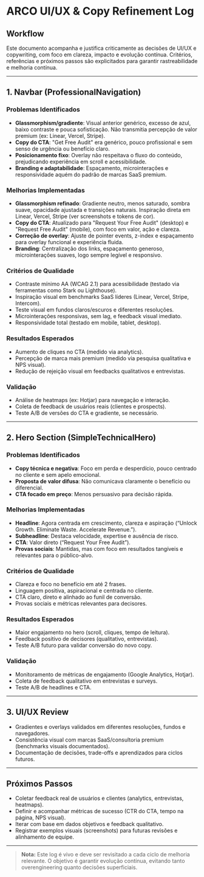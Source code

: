# ARCO UI/UX & Copy Refinement Log

## Workflow

Este documento acompanha e justifica criticamente as decisões de UI/UX e copywriting, com foco em clareza, impacto e evolução contínua. Critérios, referências e próximos passos são explicitados para garantir rastreabilidade e melhoria contínua.

---

## 1. Navbar (ProfessionalNavigation)

### Problemas Identificados

- **Glassmorphism/gradiente**: Visual anterior genérico, excesso de azul, baixo contraste e pouca sofisticação. Não transmitia percepção de valor premium (ex: Linear, Vercel, Stripe).
- **Copy do CTA**: "Get Free Audit" era genérico, pouco profissional e sem senso de urgência ou benefício claro.
- **Posicionamento fixo**: Overlay não respeitava o fluxo do conteúdo, prejudicando experiência em scroll e acessibilidade.
- **Branding e adaptabilidade**: Espaçamento, microinterações e responsividade aquém do padrão de marcas SaaS premium.

### Melhorias Implementadas

- **Glassmorphism refinado**: Gradiente neutro, menos saturado, sombra suave, opacidade ajustada e transições naturais. Inspiração direta em Linear, Vercel, Stripe (ver screenshots e tokens de cor).
- **Copy do CTA**: Atualizado para "Request Your Free Audit" (desktop) e "Request Free Audit" (mobile), com foco em valor, ação e clareza.
- **Correção de overlay**: Ajuste de pointer events, z-index e espaçamento para overlay funcional e experiência fluida.
- **Branding**: Centralização dos links, espaçamento generoso, microinterações suaves, logo sempre legível e responsivo.

### Critérios de Qualidade

- Contraste mínimo AA (WCAG 2.1) para acessibilidade (testado via ferramentas como Stark ou Lighthouse).
- Inspiração visual em benchmarks SaaS líderes (Linear, Vercel, Stripe, Intercom).
- Teste visual em fundos claros/escuros e diferentes resoluções.
- Microinterações responsivas, sem lag, e feedback visual imediato.
- Responsividade total (testado em mobile, tablet, desktop).

### Resultados Esperados

- Aumento de cliques no CTA (medido via analytics).
- Percepção de marca mais premium (medido via pesquisa qualitativa e NPS visual).
- Redução de rejeição visual em feedbacks qualitativos e entrevistas.

### Validação

- Análise de heatmaps (ex: Hotjar) para navegação e interação.
- Coleta de feedback de usuários reais (clientes e prospects).
- Teste A/B de versões do CTA e gradiente, se necessário.

---

## 2. Hero Section (SimpleTechnicalHero)

### Problemas Identificados

- **Copy técnica e negativa**: Foco em perda e desperdício, pouco centrado no cliente e sem apelo emocional.
- **Proposta de valor difusa**: Não comunicava claramente o benefício ou diferencial.
- **CTA focado em preço**: Menos persuasivo para decisão rápida.

### Melhorias Implementadas

- **Headline**: Agora centrada em crescimento, clareza e aspiração (“Unlock Growth. Eliminate Waste. Accelerate Revenue.”).
- **Subheadline**: Destaca velocidade, expertise e ausência de risco.
- **CTA**: Valor direto (“Request Your Free Audit”).
- **Provas sociais**: Mantidas, mas com foco em resultados tangíveis e relevantes para o público-alvo.

### Critérios de Qualidade

- Clareza e foco no benefício em até 2 frases.
- Linguagem positiva, aspiracional e centrada no cliente.
- CTA claro, direto e alinhado ao funil de conversão.
- Provas sociais e métricas relevantes para decisores.

### Resultados Esperados

- Maior engajamento no hero (scroll, cliques, tempo de leitura).
- Feedback positivo de decisores (qualitativo, entrevistas).
- Teste A/B futuro para validar conversão do novo copy.

### Validação

- Monitoramento de métricas de engajamento (Google Analytics, Hotjar).
- Coleta de feedback qualitativo em entrevistas e surveys.
- Teste A/B de headlines e CTA.

---

## 3. UI/UX Review

- Gradientes e overlays validados em diferentes resoluções, fundos e navegadores.
- Consistência visual com marcas SaaS/consultoria premium (benchmarks visuais documentados).
- Documentação de decisões, trade-offs e aprendizados para ciclos futuros.

---

## Próximos Passos

- Coletar feedback real de usuários e clientes (analytics, entrevistas, heatmaps).
- Definir e acompanhar métricas de sucesso (CTR do CTA, tempo na página, NPS visual).
- Iterar com base em dados objetivos e feedback qualitativo.
- Registrar exemplos visuais (screenshots) para futuras revisões e alinhamento de equipe.

---

> **Nota:** Este log é vivo e deve ser revisitado a cada ciclo de melhoria relevante. O objetivo é garantir evolução contínua, evitando tanto overengineering quanto decisões superficiais.
